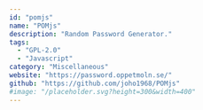 ```yaml
---
id: "pomjs"
name: "POMjs"
description: "Random Password Generator."
tags:
  - "GPL-2.0"
  - "Javascript"
category: "Miscellaneous"
website: "https://password.oppetmoln.se/"
github: "https://github.com/joho1968/POMjs"
#image: "/placeholder.svg?height=300&width=400"
---
```


